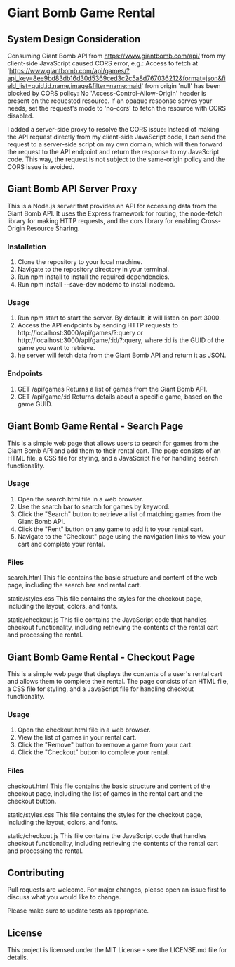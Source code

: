 # Giant Bomb Game Rental

## System Design Consideration
Consuming Giant Bomb API from https://www.giantbomb.com/api/ from my client-side JavaScript caused CORS error, e.g.: Access to fetch at 'https://www.giantbomb.com/api/games/?api_key=8ee9bd83db16d30d5369ced3c2c5a8d767036212&format=json&field_list=guid,id,name,image&filter=name:maid' from origin 'null' has been blocked by CORS policy: No 'Access-Control-Allow-Origin' header is present on the requested resource. If an opaque response serves your needs, set the request's mode to 'no-cors' to fetch the resource with CORS disabled.

I added a server-side proxy to resolve the CORS issue: Instead of making the API request directly from my client-side JavaScript code, I can send the request to a server-side script on my own domain, which will then forward the request to the API endpoint and return the response to my JavaScript code. This way, the request is not subject to the same-origin policy and the CORS issue is avoided.

## Giant Bomb API Server Proxy
This is a Node.js server that provides an API for accessing data from the Giant Bomb API. It uses the Express framework for routing, the node-fetch library for making HTTP requests, and the cors library for enabling Cross-Origin Resource Sharing.

### Installation
1. Clone the repository to your local machine.
2. Navigate to the repository directory in your terminal.
3. Run npm install to install the required dependencies.
4. Run npm install --save-dev nodemo to install nodemo.

### Usage
1. Run npm start to start the server. By default, it will listen on port 3000.
2. Access the API endpoints by sending HTTP requests to http://localhost:3000/api/games/?:query or http://localhost:3000/api/game/:id/?:query, where :id is the GUID of the game you want to retrieve.
3. he server will fetch data from the Giant Bomb API and return it as JSON.

### Endpoints
1. GET /api/games
Returns a list of games from the Giant Bomb API.
2. GET /api/game/:id
Returns details about a specific game, based on the game GUID.

## Giant Bomb Game Rental - Search Page
This is a simple web page that allows users to search for games from the Giant Bomb API and add them to their rental cart. The page consists of an HTML file, a CSS file for styling, and a JavaScript file for handling search functionality.

### Usage
1. Open the search.html file in a web browser.
2. Use the search bar to search for games by keyword.
3. Click the "Search" button to retrieve a list of matching games from the Giant Bomb API.
4. Click the "Rent" button on any game to add it to your rental cart.
5. Navigate to the "Checkout" page using the navigation links to view your cart and complete your rental.

### Files
search.html
This file contains the basic structure and content of the web page, including the search bar and rental cart.

static/styles.css
This file contains the styles for the checkout page, including the layout, colors, and fonts.

static/checkout.js
This file contains the JavaScript code that handles checkout functionality, including retrieving the contents of the rental cart and processing the rental.

## Giant Bomb Game Rental - Checkout Page
This is a simple web page that displays the contents of a user's rental cart and allows them to complete their rental. The page consists of an HTML file, a CSS file for styling, and a JavaScript file for handling checkout functionality.

### Usage
1. Open the checkout.html file in a web browser.
2. View the list of games in your rental cart.
3. Click the "Remove" button to remove a game from your cart.
4. Click the "Checkout" button to complete your rental.

### Files
checkout.html
This file contains the basic structure and content of the checkout page, including the list of games in the rental cart and the checkout button.

static/styles.css
This file contains the styles for the checkout page, including the layout, colors, and fonts.

static/checkout.js
This file contains the JavaScript code that handles checkout functionality, including retrieving the contents of the rental cart and processing the rental.

## Contributing
Pull requests are welcome. For major changes, please open an issue first to discuss what you would like to change.

Please make sure to update tests as appropriate.

## License
This project is licensed under the MIT License - see the LICENSE.md file for details.



